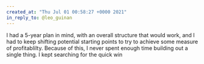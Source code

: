 ```yaml
---
created_at: "Thu Jul 01 00:58:27 +0000 2021"
in_reply_to: @leo_guinan
---
```


I had a 5-year plan in mind, with an overall structure that would work, and I had to keep shifting potential starting points to try to achieve some measure of profitablilty. Because of this, I never spent enough time building out a single thing. I kept searching for the quick win